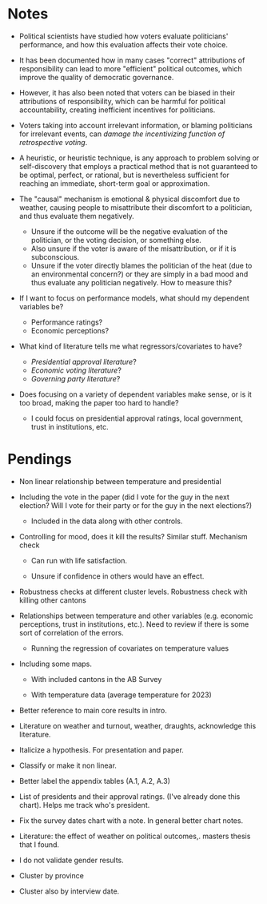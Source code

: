 # Notes

- Political scientists have studied how voters evaluate politicians' performance, and how this evaluation affects their vote choice.

- It has been documented how in many cases "correct" attributions of responsibility can lead to more "efficient" political outcomes, which improve the quality of democratic governance.

- However, it has also been noted that voters can be biased in their attributions of responsibility, which can be harmful for political accountability, creating inefficient incentives for politicians.

- Voters taking into account irrelevant information, or blaming politicians for irrelevant events, can *damage the incentivizing function of retrospective voting*.

- A heuristic, or heuristic technique, is any approach to problem solving or self-discovery that employs a practical method that is not guaranteed to be optimal, perfect, or rational, but is nevertheless sufficient for reaching an immediate, short-term goal or approximation.

- The "causal" mechanism is emotional & physical discomfort due to weather, causing people to misattribute their discomfort to a politician, and thus evaluate them negatively. 
    - Unsure if the outcome will be the negative evaluation of the politician, or the voting decision, or something else.
    - Also unsure if the voter is aware of the misattribution, or if it is subconscious.
    - Unsure if the voter directly blames the politician of the heat (due to an environmental concern?) or they are simply in a bad mood and thus evaluate any politician negatively. How to measure this?

- If I want to focus on performance models, what should my dependent variables be? 
    - Performance ratings?
    - Economic perceptions?

- What kind of literature tells me what regressors/covariates to have?
    - *Presidential approval literature*?
    - *Economic voting literature*?
    - *Governing party literature*?

- Does focusing on a variety of dependent variables make sense, or is it too broad, making the paper too hard to handle? 
    - I could focus on presidential approval ratings, local government, trust in institutions, etc. 
  
# Pendings

- Non linear relationship between temperature and presidential

- Including the vote in the paper (did I vote for the guy in the next election? Will I vote for their party or for the guy in the next elections?)

    - Included in the data along with other controls. 

- Controlling for mood, does it kill the results? Similar stuff. Mechanism check

    - Can run with life satisfaction. 

    - Unsure if confidence in others would have an effect. 

- Robustness checks at different cluster levels. Robustness check with killing other cantons

- Relationships between temperature and other variables (e.g. economic perceptions, trust in institutions, etc.). Need to review if there is some sort of correlation of the errors. 

    - Running the regression of covariates on temperature values

- Including some maps.

    - With included cantons in the AB Survey

    - With temperature data (average temperature for 2023)

- Better reference to main core results in intro. 

- Literature on weather and turnout, weather, draughts, acknowledge this literature. 

- Italicize a hypothesis. For presentation and paper. 

- Classify or make it non linear.  

- Better label the appendix tables (A.1, A.2, A.3)

-  List of presidents and their approval ratings. (I've already done this chart). Helps me track who's president. 

- Fix the survey dates chart with a note. In general better chart notes. 

- Literature: the effect of weather on political outcomes,. masters thesis that I found. 

- I do not validate gender results. 

- Cluster by province

- Cluster also by interview date. 